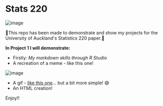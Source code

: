 # Stats 220

![image](https://user-images.githubusercontent.com/122334820/224211757-c5acb037-4b9f-42c2-8fea-7e46c7183498.png)

🤩This repo has been made to demonstrate and show my projects for the University of Auckland's Statistics 220 paper.🤩

**In Project 1 I will demonstrate:**
- Firstly: *My markdown skills through R Studio*
- A recreation of a meme - like this one!

![image](https://user-images.githubusercontent.com/122334820/224212304-4b2fb274-452d-4d37-ac21-936e234cb98d.png)
- A gif - [like this one](https://tenor.com/en-GB/view/kitten-cat-typing-typing-cat-thank-goodness-gif-16601149)... but a bit more simple! 😅
- An HTML creation!

Enjoy!!
